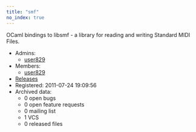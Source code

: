 ```yaml
---
title: "smf"
no_index: true
---
```


OCaml bindings to libsmf - a library for reading and writing Standard MIDI Files.


* Admins:
  * [user829](/users/user829)
* Members:
  * [user829](/users/user829)
* [Releases](https://download.ocamlcore.org/smf)
* Registered: 2011-07-24 19:09:56
* Archived data:
  * 0 open bugs
  * 0 open feature requests
  * 0 mailing list
  * 1 VCS
  * 0 released files
